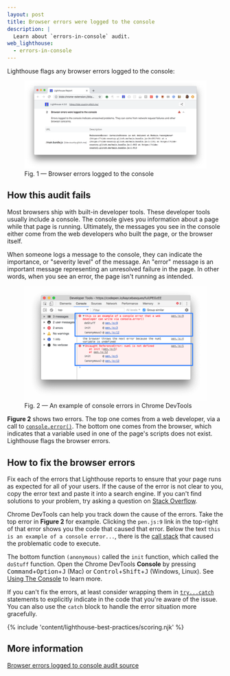 ```yaml
---
layout: post
title: Browser errors were logged to the console
description: |
  Learn about `errors-in-console` audit.
web_lighthouse:
  - errors-in-console
---
```


Lighthouse flags any browser errors logged to the console:

<figure class="w-figure">
  <img class="w-screenshot w-screenshot--filled" src="errors-in-console.png" alt="Lighthouse audit showing browser errors in the console">
  <figcaption class="w-figcaption">
    Fig. 1 — Browser errors logged to the console
  </figcaption>
</figure>

## How this audit fails

Most browsers ship with built-in developer tools.
These developer tools usually include a console.
The console gives you information about a page while that page is running.
Ultimately,
the messages you see in the console either come from the web developers who built the page,
or the browser itself.

When someone logs a message to the console,
they can indicate the importance, or "severity level" of the message.
An "error" message is an important message
representing an unresolved failure in the page.
In other words,
when you see an error, the page isn't running as intended.

<figure class="w-figure">
  <img class="w-screenshot w-screenshot--filled" src="errors.png" alt="An example of console errors in Chrome DevTools">
  <figcaption class="w-figcaption">
    Fig. 2 — An example of console errors in Chrome DevTools
  </figcaption>
</figure>

**Figure 2** shows two errors.
The top one comes from a web developer,
via a call to
[`console.error()`](https://developers.google.com/web/tools/chrome-devtools/console/console-reference#error).
The bottom one comes from the browser,
which indicates that a variable used in one of the page's scripts does not exist.
Lighthouse flags the browser errors.

## How to fix the browser errors

Fix each of the errors that Lighthouse reports
to ensure that your page runs as expected for all of your users.
If the cause of the error is not clear to you, copy the error text and
paste it into a search engine.
If you can't find solutions to your problem,
try asking a question on [Stack Overflow](https://stackoverflow.com).

Chrome DevTools can help you track down the cause of the errors.
Take the top error in **Figure 2** for example.
Clicking the `pen.js:9` link in the top-right of that error shows you the code
that caused that error.
Below the text `this is an example of a console error...`,
there is the [call stack](https://en.wikipedia.org/wiki/Call_stack)
that caused the problematic code to execute.

The bottom function `(anonymous)` called the `init` function,
which called the `doStuff` function.
Open the Chrome DevTools **Console** by pressing
<kbd>Command</kbd>+<kbd>Option</kbd>+<kbd>J</kbd> (Mac) or
<kbd>Control</kbd>+<kbd>Shift</kbd>+<kbd>J</kbd> (Windows, Linux).
See [Using The Console](https://developers.google.com/web/tools/chrome-devtools/console/) to learn more.

If you can't fix the errors, at least consider wrapping them in
[`try...catch`](https://developer.mozilla.org/en-US/docs/Web/JavaScript/Reference/Statements/try...catch) statements
to explicitly indicate in the code that you're aware of the issue.
You can also use the `catch` block to handle the error situation more gracefully.

{% include 'content/lighthouse-best-practices/scoring.njk' %}

## More information

[Browser errors logged to console audit source](https://github.com/GoogleChrome/lighthouse/blob/master/lighthouse-core/audits/errors-in-console.js)
